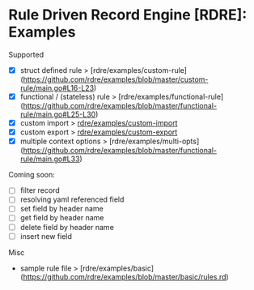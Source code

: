 Rule Driven Record Engine [RDRE]: Examples
===========================================

Supported
- [x] struct defined rule > [rdre/examples/custom-rule] (https://github.com/rdre/examples/blob/master/custom-rule/main.go#L16-L23)
- [x] functional / (stateless) rule > [rdre/examples/functional-rule] (https://github.com/rdre/examples/blob/master/functional-rule/main.go#L25-L30)
- [x] custom import > [rdre/examples/custom-import](https://github.com/rdre/examples/blob/master/custom-import-export/main.go#L15-L17)
- [x] custom export > [rdre/examples/custom-export](https://github.com/rdre/examples/blob/master/custom-import-export/main.go#L15-L17)
- [x] multiple context options > [rdre/examples/multi-opts] (https://github.com/rdre/examples/blob/master/functional-rule/main.go#L33)

Coming soon:
- [ ] filter record
- [ ] resolving yaml referenced field
- [ ] set field by header name
- [ ] get field by header name
- [ ] delete field by header name
- [ ] insert new field

Misc
* sample rule file > [rdre/examples/basic] (https://github.com/rdre/examples/blob/master/basic/rules.rd)
